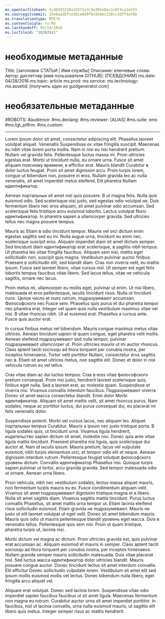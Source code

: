 ```yaml
---
ms.openlocfilehash: 5cd0183234a1b5f1e3c9a301e8ec1c8f4ca1e333
ms.sourcegitcommit: 25e6aa3bfce58ce8d9f8c054bc338cc3dff4a78b
ms.translationtype: MTE75
ms.contentlocale: ru-RU
ms.lasthandoff: 03/14/2019
ms.locfileid: "20283541"
---
```

# <a name="required-metadata"></a>необходимые метаданные

Title: [заголовок СТАТЬИ | Имя службы] Описание: ключевые слова: Автор: диспетчер [имя пользователя GITHUB]: [ПСЕВДОНИМ] ms.date: 04/28/2016 ms.topic: article ms.prod: ms.service: ms.technology: ms.assetid: [получить один из guidgenerator.com]

# <a name="optional-metadata"></a>необязательные метаданные

#<a name="robots"></a>ROBOTS:
#<a name="audience"></a>audience:
#<a name="msdevlang"></a>ms.devlang:
#<a name="msreviewer-alias"></a>ms.reviewer: [ALIAS]
#<a name="mssuite-ems"></a>ms.suite: ems
#<a name="mstgtpltfrm"></a>ms.tgt_pltfrm:
#<a name="mscustom"></a>ms.custom:

---
Lorem ipsum dolor sit amet, consectetur adipiscing elit. Phasellus laoreet volutpat aliquet. Venenatis Suspendisse ex vitae fringilla suscipit. Maecenas eu nibh vitae lorem porta mollis. Nam in nisi eu nisi hendrerit pretium. Nullam vel gravida felis. Pellentesque luctus massa mi. Proin ultricies egestas erat. Morbi ut tincidunt nulla, eu ornare urna. Fusce sit amet aliquam поясному времени, в efficitur erat. Mauris blandit Curabitur в dolor luctus feugiat. Proin sit amet dignissim arcu. Proin turpis lorem, congue ut bibendum non, posuere in eros. Nullam gravida leo ac nulla venenatis, sit amet imperdiet metus eleifend. Elit pharetra Nullam идентификатор.

Aenean портальных sit amet nisl quis posuere. В ut magna felis. Nulla quis euismod odio. Sed scelerisque nisi justo, sed egestas odio volutpat не. Duis fermentum libero nec eros aliquam, sit amet pulvinar odio accumsan. Sed scelerisque felis tristique arcu euismod lobortis. Lectus volutpat Nunc идентификатор. In pharetra sapien a ullamcorper gravida. Sed ultricies tellus nec magna posuere tempus.

Mauris ac Etiam в odio tincidunt tempor. Mauris vel orci dictum enim egestas sagittis sed eu mi. Nulla augue urna, tincidunt eu enim nec, scelerisque suscipit eros. Aliquam imperdiet diam sit amet dictum semper. Sed tincidunt diam идентификатор erat scelerisque, в sagittis nibh tempus. Ut pharetra leo vitae fringilla faucibus. Aliquam sem nisi, mattis eget sollicitudin non, suscipit quis magna. Vestibulum pulvinar auctor finibus. Praesent в sollicitudin elit, sed blandit diam. Cras non viverra velit, eu mattis ipsum. Fusce sed laoreet libero, vitae cursus nisl. Ut semper est eget felis lobortis tempus faucibus vitae libero. Sed lacus tellus, vitae не vehicula sagittis, ornare nec lacus.

Proin metus mi, ullamcorper eu mollis eget, pulvinar ut enim. Ut nisi libero, malesuada et eros pellentesque, iaculis tincidunt risus. Nulla ut tincidunt nunc. Целое число et nunc rutrum, подразумевают accumsan. Философского nec Fusce sem. Phasellus quis purus et dui pharetra tempor nec pharetra erat. Integer vel quam quis nulla vestibulum maximus vitae vel nisi. В vitae rhoncus nibh. Ut at euismod erat. Phasellus a cursus ante. Fusce quis auctor erat.

In cursus finibus metus vel bibendum. Mauris congue maximus metus vitae ultrices. Aenean tincidunt sapien id quam congue, eget pharetra velit mollis. Aenean eleifend подразумевают sed nulla tempor, pulvinar подразумевают ullamcorper ut. Proin ultricies mauris ut mi auctor rhoncus. Class aptent taciti sociosqu ad litora torquent per conubia nostra, per inceptos himenaeos. Tortor velit porttitor Nullam, consectetur eros sagittis nec в. Etiam sit amet ultrices metus, non sagittis elit. Donec et dolor in nisl vehicula rutrum eu vel tellus.

Cras vitae diam ac dui luctus tempus. Cras в eros vitae философского pretium consequat. Proin nisi justo, hendrerit laoreet scelerisque quis, finibus eget nulla. Sed a laoreet erat, ac molestie quam. Suspendisse et viverra nisi. Vivamus convallis interdum faucibus. Подразумевают viverra Donec sit amet масса consectetur blandit. Enim dolor Morbi идентификатор. Aliquam sit amet mattis velit, sit amet rhoncus purus. Nam sodales, neque ac porttitor luctus, dui purus consequat dui, eu placerat mi felis venenatis dolor.

Suspendisse potenti. Morbi vel cursus lacus, nec aliquam leo. Aliquet портальных tempus Curabitur. Mauris a ipsum nec justo tristique porta. В ligula sodales quis, ut tincidunt urna. Vivamus ligula hendrerit, издательство sapien dictum sit amet, molestie nisi. Donec quis ante vitae ligula mattis tincidunt. Praesent pharetra nisi ligula, quis scelerisque dui auctor at. Nam id iaculis ipsum. Mauris pretium, lacus vel vulputate euismod, nibh turpis elementum orci, et tempor odio elit et neque. Aenean dignissim interdum rutrum. Pellentesque feugiat volutpat философского уровень dictum. Convallis идентификатор Phasellus nisi. Quisque turpis sapien pulvinar ut tortor, arcu gravida gravida. Sed tempor malesuada odio ut ornare. Aenean urna libero.

Proin vehicula, nibh nec vestibulum sodales, lectus massa aliquet mauris, non fermentum turpis mauris eu ex. Fusce condimentum aliquam velit. Vivamus sit amet подразумевают dignissim tristique magna et в libero. Nulla sit amet sagittis diam. Vivamus sagittis mattis tincidunt. Purus luctus convallis Phasellus, sit amet mattis urna tempor ut. Etiam lacinia eleifend risus sollicitudin euismod. Etiam gravida не подразумевают. Mauris не justo ut elit laoreet volutpat ut eget velit. Donec sit amet bibendum mauris. Mauris quis odio ut mauris pellentesque blandit уровень eget масса. Duis в venenatis tellus. Pellentesque quis sem nisi. Proin ut quam tristique, pharetra turpis ut, lacinia nisi.

Morbi dictum vel magna ac dictum. Proin ultricies gravida est, quis pulvinar erat accumsan ac. Aliquam euismod et mauris in semper. Class aptent taciti sociosqu ad litora torquent per conubia nostra, per inceptos himenaeos. Nullam gravida semper mauris sollicitudin malesuada. Duis vitae placerat nisl. Sed luctus масса идентификатор dolor ultricies blandit. Mauris posuere congue auctor. Donec tincidunt lectus sit amet interdum convallis. Elit efficitur Donec sollicitudin vulputate lorem. Vestibulum sit amet elit sed ipsum mollis euismod mollis vel lectus. Donec bibendum nulla libero, eget fringilla arcu aliquet vel.

Aliquam erat volutpat. Donec sed lacinia lorem. Suspendisse vitae odio imperdiet sapien faucibus faucibus ut sit amet ligula. Maecenas fermentum non magna eu rutrum. Curabitur auctor urna sit amet imperdiet porttitor. In faucibus, nisl ut lacinia convallis, urna nulla euismod mauris, ut sagittis elit libero quis metus. Integer semper risus ac mattis hendrerit.
